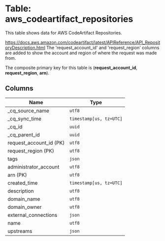 # Table: aws_codeartifact_repositories

This table shows data for AWS CodeArtifact Repositories.

https://docs.aws.amazon.com/codeartifact/latest/APIReference/API_RepositoryDescription.html
The 'request_account_id' and 'request_region' columns are added to show the account and region of where the request was made from.

The composite primary key for this table is (**request_account_id**, **request_region**, **arn**).

## Columns

| Name          | Type          |
| ------------- | ------------- |
|_cq_source_name|`utf8`|
|_cq_sync_time|`timestamp[us, tz=UTC]`|
|_cq_id|`uuid`|
|_cq_parent_id|`uuid`|
|request_account_id (PK)|`utf8`|
|request_region (PK)|`utf8`|
|tags|`json`|
|administrator_account|`utf8`|
|arn (PK)|`utf8`|
|created_time|`timestamp[us, tz=UTC]`|
|description|`utf8`|
|domain_name|`utf8`|
|domain_owner|`utf8`|
|external_connections|`json`|
|name|`utf8`|
|upstreams|`json`|